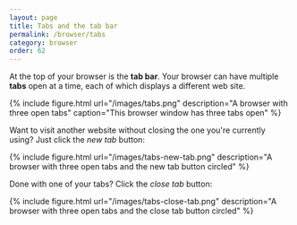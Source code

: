 ```yaml
---
layout: page
title: Tabs and the tab bar
permalink: /browser/tabs
category: browser
order: 62
---
```


At the top of your browser is the **tab bar**. Your browser can have multiple **tabs** open at a time, each of which displays a different web site.

{% include figure.html url="/images/tabs.png" description="A browser with three open tabs" caption="This browser window has three tabs open" %}

Want to visit another website without closing the one you're currently using? Just click the *new tab* button:

{% include figure.html url="/images/tabs-new-tab.png" description="A browser with three open tabs and the new tab button circled" %}

Done with one of your tabs? Click the *close tab* button:

{% include figure.html url="/images/tabs-close-tab.png" description="A browser with three open tabs and the close tab button circled" %}
